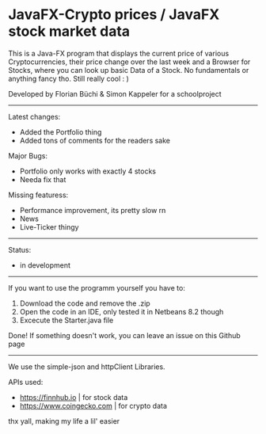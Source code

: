 # JavaFX-Crypto prices / JavaFX stock market data

This is a Java-FX program that displays the current price of various Cryptocurrencies, their price change over the last week and a Browser for Stocks, where you can look up basic Data of a Stock. No fundamentals or anything fancy tho.
Still really cool  : )                  

Developed by Florian Büchi & Simon Kappeler for a schoolproject           

---------------------------------------------------------------------------
Latest changes: 
- Added the Portfolio thing
- Added tons of comments for the readers sake        

Major Bugs:           
- Portfolio only works with exactly 4 stocks
- Needa fix that

                               
Missing featuress:      
- Performance improvement, its pretty slow rn      
- News
- Live-Ticker thingy

----
Status:
- in development

---

If you want to use the programm yourself you have to: 

1. Download the code and remove the .zip
2. Open the code in an IDE, only tested it in Netbeans 8.2 though
3. Excecute the Starter.java file

Done! If something doesn't work, you can leave an issue on this Github page

---

We use the simple-json and httpClient Libraries.

APIs used: 
- https://finnhub.io | for stock data
- https://www.coingecko.com | for crypto data

thx yall, making my life a lil' easier 
